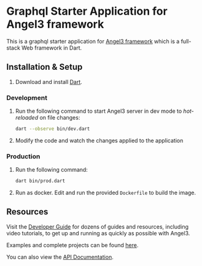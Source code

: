 # Graphql Starter Application for Angel3 framework

This is a graphql starter application for [Angel3 framework](https://angel3-framework.web.app) which is a full-stack Web framework in Dart.

## Installation & Setup

1. Download and install [Dart](https://dart.dev/get-dart).

### Development

1. Run the following command to start Angel3 server in dev mode to *hot-reloaded* on file changes:

    ```bash
    dart --observe bin/dev.dart
    ```

2. Modify the code and watch the changes applied to the application

### Production

1. Run the following command:

    ```bash
    dart bin/prod.dart
    ```

2. Run as docker. Edit and run the provided `Dockerfile` to build the image.

## Resources

Visit the [Developer Guide](https://angel3-docs.dukefirehawk.com/guides) for dozens of guides and resources, including video tutorials, to get up and running as quickly as possible with Angel3.

Examples and complete projects can be found [here](https://angel3-framework.web.app/#/examples).

You can also view the [API Documentation](https://pub.dev/documentation/angel3_framework/latest/).
